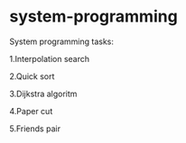 # system-programming
System programming tasks:

1.Interpolation search

2.Quick sort

3.Dijkstra algoritm

4.Paper cut

5.Friends pair
